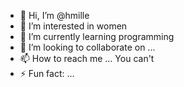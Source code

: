 - 👋 Hi, I’m @hmille
- 👀 I’m interested in women
- 🌱 I’m currently learning programming
- 💞️ I’m looking to collaborate on ...
- 📫 How to reach me ... You can't
- ⚡ Fun fact: ...

<!---
hmille/hmille is a ✨ special ✨ repository because its `README.md` (this file) appears on your GitHub profile.
You can click the Preview link to take a look at your changes.
--->
